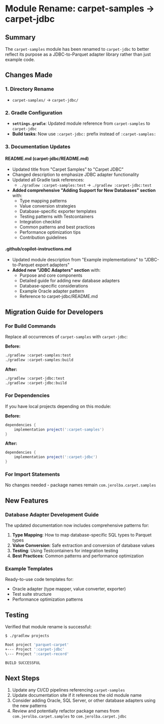 # Module Rename: carpet-samples → carpet-jdbc

## Summary

The `carpet-samples` module has been renamed to `carpet-jdbc` to better reflect its purpose as a JDBC-to-Parquet adapter library rather than just example code.

## Changes Made

### 1. Directory Rename
- `carpet-samples/` → `carpet-jdbc/`

### 2. Gradle Configuration
- **`settings.gradle`**: Updated module reference from `carpet-samples` to `carpet-jdbc`
- **Build tasks**: Now use `:carpet-jdbc:` prefix instead of `:carpet-samples:`

### 3. Documentation Updates

#### README.md (carpet-jdbc/README.md)
- Updated title from "Carpet Samples" to "Carpet JDBC"
- Changed description to emphasize JDBC adapter functionality
- Updated all Gradle task references:
  - `./gradlew :carpet-samples:test` → `./gradlew :carpet-jdbc:test`
- **Added comprehensive "Adding Support for New Databases" section** with:
  - Type mapping patterns
  - Value conversion strategies
  - Database-specific exporter templates
  - Testing patterns with Testcontainers
  - Integration checklist
  - Common patterns and best practices
  - Performance optimization tips
  - Contribution guidelines

#### .github/copilot-instructions.md
- Updated module description from "Example implementations" to "JDBC-to-Parquet export adapters"
- **Added new "JDBC Adapters" section** with:
  - Purpose and core components
  - Detailed guide for adding new database adapters
  - Database-specific considerations
  - Example Oracle adapter pattern
  - Reference to carpet-jdbc/README.md

## Migration Guide for Developers

### For Build Commands
Replace all occurrences of `carpet-samples` with `carpet-jdbc`:

**Before:**
```bash
./gradlew :carpet-samples:test
./gradlew :carpet-samples:build
```

**After:**
```bash
./gradlew :carpet-jdbc:test
./gradlew :carpet-jdbc:build
```

### For Dependencies
If you have local projects depending on this module:

**Before:**
```gradle
dependencies {
    implementation project(':carpet-samples')
}
```

**After:**
```gradle
dependencies {
    implementation project(':carpet-jdbc')
}
```

### For Import Statements
No changes needed - package names remain `com.jerolba.carpet.samples`

## New Features

### Database Adapter Development Guide
The updated documentation now includes comprehensive patterns for:

1. **Type Mapping**: How to map database-specific SQL types to Parquet types
2. **Value Conversion**: Safe extraction and conversion of database values
3. **Testing**: Using Testcontainers for integration testing
4. **Best Practices**: Common patterns and performance optimization

### Example Templates
Ready-to-use code templates for:
- Oracle adapter (type mapper, value converter, exporter)
- Test suite structure
- Performance optimization patterns

## Testing

Verified that module rename is successful:
```bash
$ ./gradlew projects

Root project 'parquet-carpet'
+--- Project ':carpet-jdbc'
\--- Project ':carpet-record'

BUILD SUCCESSFUL
```

## Next Steps

1. Update any CI/CD pipelines referencing `carpet-samples`
2. Update documentation site if it references the old module name
3. Consider adding Oracle, SQL Server, or other database adapters using the new patterns
4. Review and potentially refactor package names from `com.jerolba.carpet.samples` to `com.jerolba.carpet.jdbc`

